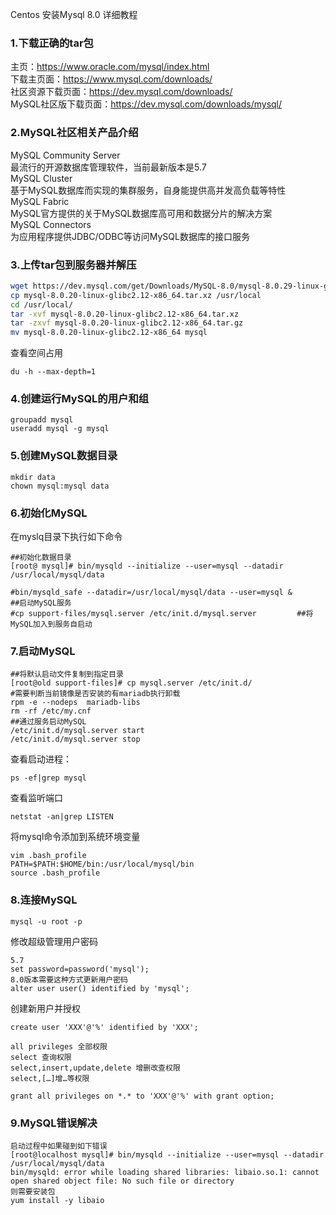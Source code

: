 Centos 安装Mysql 8.0 详细教程

### 1.下载正确的tar包
主页：https://www.oracle.com/mysql/index.html  
下载主页面：https://www.mysql.com/downloads/  
社区资源下载页面：https://dev.mysql.com/downloads/  
MySQL社区版下载页面：https://dev.mysql.com/downloads/mysql/  


### 2.MySQL社区相关产品介绍  
MySQL Community Server  
  最流行的开源数据库管理软件，当前最新版本是5.7  
MySQL Cluster  
  基于MySQL数据库而实现的集群服务，自身能提供高并发高负载等特性  
MySQL Fabric  
  MySQL官方提供的关于MySQL数据库高可用和数据分片的解决方案  
MySQL Connectors  
  为应用程序提供JDBC/ODBC等访问MySQL数据库的接口服务  
  
### 3.上传tar包到服务器并解压

```Bash
wget https://dev.mysql.com/get/Downloads/MySQL-8.0/mysql-8.0.29-linux-glibc2.12-x86_64.tar.xz
cp mysql-8.0.20-linux-glibc2.12-x86_64.tar.xz /usr/local
cd /usr/local/
tar -xvf mysql-8.0.20-linux-glibc2.12-x86_64.tar.xz
tar -zxvf mysql-8.0.20-linux-glibc2.12-x86_64.tar.gz
mv mysql-8.0.20-linux-glibc2.12-x86_64 mysql
```
查看空间占用
```
du -h --max-depth=1
```
### 4.创建运行MySQL的用户和组

```
groupadd mysql
useradd mysql -g mysql
```

### 5.创建MySQL数据目录
```
mkdir data
chown mysql:mysql data
```

### 6.初始化MySQL
在myslq目录下执行如下命令
```
##初始化数据目录
[root@ mysql]# bin/mysqld --initialize --user=mysql --datadir /usr/local/mysql/data

#bin/mysqld_safe --datadir=/usr/local/mysql/data --user=mysql & 		##启动MySQL服务
#cp support-files/mysql.server /etc/init.d/mysql.server 		##将MySQL加入到服务自启动
```

### 7.启动MySQL
```
##将默认启动文件复制到指定目录
[root@old support-files]# cp mysql.server /etc/init.d/
#需要判断当前镜像是否安装的有mariadb执行卸载
rpm -e --nodeps  mariadb-libs
rm -rf /etc/my.cnf
##通过服务启动MySQL
/etc/init.d/mysql.server start
/etc/init.d/mysql.server stop
```
查看启动进程：
```
ps -ef|grep mysql
```
查看监听端口
```
netstat -an|grep LISTEN
```
将mysql命令添加到系统环境变量
```
vim .bash_profile
PATH=$PATH:$HOME/bin:/usr/local/mysql/bin
source .bash_profile
```

### 8.连接MySQL

```
mysql -u root -p
```
修改超级管理用户密码
```
5.7
set password=password('mysql');
8.0版本需要这种方式更新用户密码
alter user user() identified by 'mysql';
```
创建新用户并授权

```
create user 'XXX'@'%' identified by 'XXX';

all privileges 全部权限
select 查询权限
select,insert,update,delete 增删改查权限
select,[…]增…等权限

grant all privileges on *.* to 'XXX'@'%' with grant option;
```
### 9.MySQL错误解决

```
启动过程中如果碰到如下错误
[root@localhost mysql]# bin/mysqld --initialize --user=mysql --datadir /usr/local/mysql/data
bin/mysqld: error while loading shared libraries: libaio.so.1: cannot open shared object file: No such file or directory
则需要安装包
yum install -y libaio
```
